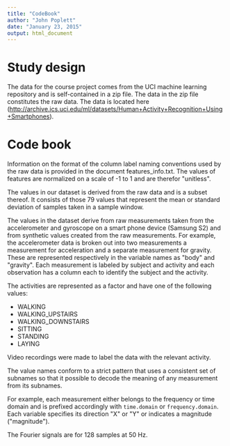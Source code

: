 ```yaml
---
title: "CodeBook"
author: "John Poplett"
date: "January 23, 2015"
output: html_document
---
```


# Study design
The data for the course project comes from the UCI machine learning repository and is self-contained in a zip file. The data in the zip file constitutes the raw data. The data is located here (http://archive.ics.uci.edu/ml/datasets/Human+Activity+Recognition+Using+Smartphones). 

# Code book

Information on the format of the column label naming conventions used by the raw data is provided in the document features_info.txt. The values of features are normalized on a scale of -1 to 1 and are
therefor "unitless".

The values in our dataset is derived from the raw data and is a subset thereof. It consists of those 79 values that represent the mean or standard deviation of samples taken in a sample window.

The values in the dataset derive from raw measurements taken from the accelerometer and gyroscope on a smart phone device (Samsung S2) and from synthetic values created from the raw measurements. For example, the accelerometer data is broken out into two measurements a measurement for acceleration and a separate measurement for gravity. These are represented respectively in the variable names as "body" and "gravity". Each measurement is labeled by subject and activity and each observation has a column each to identify the subject and the activity.

The activities are represented as a factor and have one of the following values:

* WALKING
* WALKING_UPSTAIRS
* WALKING_DOWNSTAIRS
* SITTING
* STANDING
* LAYING

Video recordings were made to label the data with the relevant activity.

The value names conform to a strict pattern that uses a consistent set of subnames so that it possible to decode the meaning of any measurement from its subnames.

For example, each measurement either belongs to the frequency or time domain and is prefixed accordingly with `time.domain` or `frequency.domain`. Each variable specifies its direction "X" or "Y" or indicates a magnitude ("magnitude"). 

The Fourier signals are for 128 samples at 50 Hz.